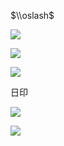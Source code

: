 $\\oslash$

![](https://www.nta.go.jp/tmp/68a10e51-b92c-49ba-a72d-9812b565ff0e/images/953925fe4b685d94fb675459764390241fecfa9fb86f820dcedd713f469e4b89.jpg)

![](https://www.nta.go.jp/tmp/68a10e51-b92c-49ba-a72d-9812b565ff0e/images/46e74ff3af6435b5c07a2930680d89b4d884e49ff4fefd003781f41e3b933ee8.jpg)

![](https://www.nta.go.jp/tmp/68a10e51-b92c-49ba-a72d-9812b565ff0e/images/d51e432f360618fc51705d44c9148d668c0bb377611dbf419e5c8bd162b98743.jpg)

日印

![](https://www.nta.go.jp/tmp/68a10e51-b92c-49ba-a72d-9812b565ff0e/images/1724229612e144faeae62863d0744560c9d0eb1a99dbb90d801ae6bcfa869840.jpg)

![](https://www.nta.go.jp/tmp/68a10e51-b92c-49ba-a72d-9812b565ff0e/images/c7b6f99ab0d9f8e938db23a6fafa6e1e7f8fe014995d9f124802db52e095e315.jpg)
